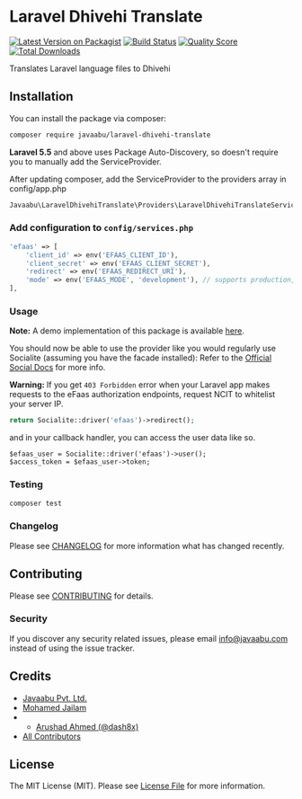 # Laravel Dhivehi Translate

[![Latest Version on Packagist](https://img.shields.io/packagist/v/javaabu/laravel-dhivehi-translate.svg?style=flat-square)](https://packagist.org/packages/javaabu/laravel-dhivehi-translate)
[![Build Status](https://img.shields.io/travis/javaabu/laravel-dhivehi-translate/master.svg?style=flat-square)](https://travis-ci.org/javaabu/laravel-dhivehi-translate)
[![Quality Score](https://img.shields.io/scrutinizer/g/javaabu/laravel-dhivehi-translate.svg?style=flat-square)](https://scrutinizer-ci.com/g/javaabu/laravel-dhivehi-translate)
[![Total Downloads](https://img.shields.io/packagist/dt/javaabu/laravel-dhivehi-translate.svg?style=flat-square)](https://packagist.org/packages/javaabu/laravel-dhivehi-translate)

Translates Laravel language files to Dhivehi

## Installation

You can install the package via composer:

``` bash
composer require javaabu/laravel-dhivehi-translate
```

**Laravel 5.5** and above uses Package Auto-Discovery, so doesn't require you to manually add the ServiceProvider.

After updating composer, add the ServiceProvider to the providers array in config/app.php

``` bash
Javaabu\LaravelDhivehiTranslate\Providers\LaravelDhivehiTranslateServiceProvider::class,
```


### Add configuration to `config/services.php`

```php
'efaas' => [    
    'client_id' => env('EFAAS_CLIENT_ID'),  
    'client_secret' => env('EFAAS_CLIENT_SECRET'),  
    'redirect' => env('EFAAS_REDIRECT_URI'),
    'mode' => env('EFAAS_MODE', 'development'), // supports production, development            
],
```

### Usage

**Note:** A demo implementation of this package is available [here](https://github.com/ncit-devs/Efaas-Implementation-Javaabu).

You should now be able to use the provider like you would regularly use Socialite (assuming you have the facade installed):
Refer to the [Official Social Docs](https://laravel.com/docs/8.x/socialite#routing) for more info.

**Warning:** If you get `403 Forbidden` error when your Laravel app makes requests to the eFaas authorization endpoints, request NCIT to whitelist your server IP.

```php
return Socialite::driver('efaas')->redirect();
```

and in your callback handler, you can access the user data like so.

```
$efaas_user = Socialite::driver('efaas')->user();
$access_token = $efaas_user->token;
```

  

### Testing

``` bash
composer test
```

### Changelog

Please see [CHANGELOG](CHANGELOG.md) for more information what has changed recently.

## Contributing

Please see [CONTRIBUTING](CONTRIBUTING.md) for details.

### Security

If you discover any security related issues, please email info@javaabu.com instead of using the issue tracker.

## Credits

- [Javaabu Pvt. Ltd.](https://github.com/javaabu)
- [Mohamed Jailam](http://github.com/muhammedjailam)
- - [Arushad Ahmed (@dash8x)](http://arushad.org)
- [All Contributors](../../contributors)

## License

The MIT License (MIT). Please see [License File](LICENSE.md) for more information.
